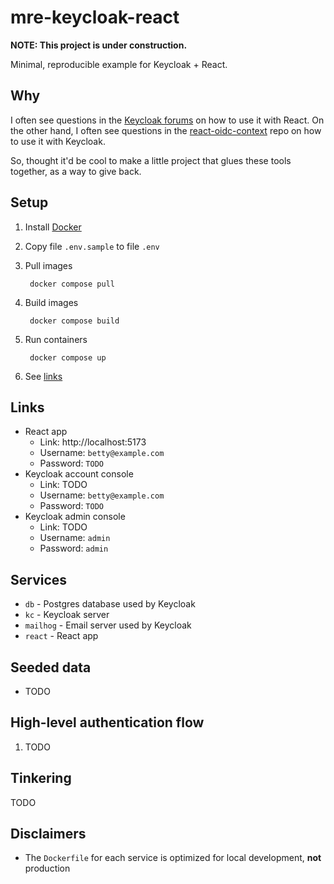 # mre-keycloak-react

**NOTE: This project is under construction.**

Minimal, reproducible example for Keycloak + React.

## Why

I often see questions in the [Keycloak forums](https://keycloak.discourse.group) on how to use it with React. On the other hand, I often see questions in the [react-oidc-context](https://github.com/authts/react-oidc-context) repo on how to use it with Keycloak.

So, thought it'd be cool to make a little project that glues these tools together, as a way to give back.

## Setup

1. Install [Docker](https://docs.docker.com/get-docker/)
1. Copy file `.env.sample` to file `.env`
1. Pull images

        docker compose pull

1. Build images

        docker compose build

1. Run containers

        docker compose up

1. See [links](#links)

## Links

- React app
    - Link: http://localhost:5173
    - Username: `betty@example.com`
    - Password: `TODO`
- Keycloak account console
    - Link: TODO
    - Username: `betty@example.com`
    - Password: `TODO`
- Keycloak admin console
    - Link: TODO
    - Username: `admin`
    - Password: `admin`

## Services

- `db` - Postgres database used by Keycloak
- `kc` - Keycloak server
- `mailhog` - Email server used by Keycloak
- `react` - React app

## Seeded data

- TODO

## High-level authentication flow

1. TODO

## Tinkering

TODO

## Disclaimers

- The `Dockerfile` for each service is optimized for local development, **not** production
